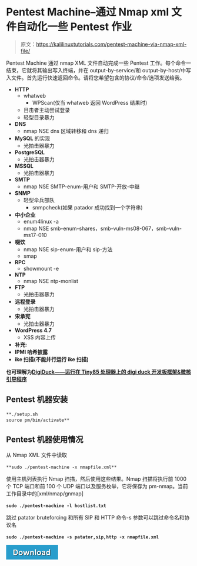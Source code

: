 # Pentest Machine–通过 Nmap xml 文件自动化一些 Pentest 作业

> 原文：<https://kalilinuxtutorials.com/pentest-machine-via-nmap-xml-file/>

Pentest Machine 通过 nmap XML 文件自动完成一些 Pentest 工作。每个命令一结束，它就将其输出写入终端，并在 output-by-service/和 output-by-host/中写入文件。首先运行快速返回命令。请将您希望包含的协议/命令/选项发送给我。

*   **HTTP**
    *   whatweb
        *   WPScan(仅当 whatweb 返回 WordPress 结果时)
    *   目击者主动尝试登录
    *   轻型目录暴力
*   **DNS**
    *   nmap NSE dns 区域转移和 dns 递归
*   **MySQL** 的实现
    *   光拍击器暴力
*   **PostgreSQL**
    *   光拍击器暴力
*   **MSSQL**
    *   光拍击器暴力
*   **SMTP**
    *   nmap NSE SMTP-enum-用户和 SMTP-开放-中继
*   **SNMP**
    *   轻型伞兵部队
        *   snmpcheck(如果 patador 成功找到一个字符串)
*   **中小企业**
    *   enum4linux -a
    *   nmap NSE smb-enum-shares，smb-vuln-ms08-067，smb-vuln-ms17-010
*   **啜饮**
    *   nmap NSE sip-enum-用户和 sip-方法
    *   smap
*   **RPC**
    *   showmount -e
*   **NTP**
    *   nmap NSE ntp-monlist
*   **FTP**
    *   光拍击器暴力
*   **远程登录**
    *   光拍击器暴力
*   **宋承宪**
    *   光拍击器暴力
*   **WordPress 4.7**
    *   XSS 内容上传
*   **补充:**
*   **IPMI 哈希披露**
*   **ike 扫描(不能并行运行 ike 扫描)**

**也可理解为[DigiDuck——运行在 Tiny85 处理器上的 digi duck 开发板框架&微核引导程序](https://kalilinuxtutorials.com/digiduck-framework/)**

## **Pentest 机器安装**

```
**./setup.sh
source pm/bin/activate** 
```

## **Pentest 机器使用情况**

从 Nmap XML 文件中读取

`**sudo ./pentest-machine -x nmapfile.xml**`

使用主机列表执行 Nmap 扫描，然后使用这些结果。Nmap 扫描将执行前 1000 个 TCP 端口和前 100 个 UDP 端口以及服务枚举，它将保存为 pm-nmap。当前工作目录中的[xml/nmap/gnmap]

**`sudo ./pentest-machine -l hostlist.txt`**

跳过 patator bruteforcing 和所有 SIP 和 HTTP 命令-s 参数可以跳过命令名和协议名

**`sudo ./pentest-machine -s patator,sip,http -x nmapfile.xml`**

[![](img//d861a9096555aeb1980fc054015933d7.png)](https://github.com/DanMcInerney/pentest-machine)